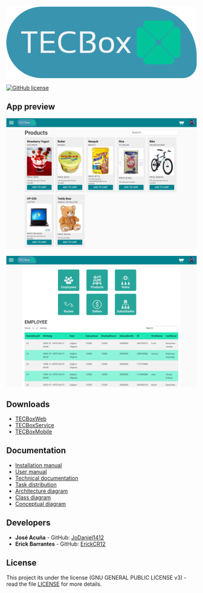![Logo](img/TECBoxLogo.svg)

<a href="https://github.com/JoDaniel1412/TECBox/blob/master/LICENSE"><img alt="GitHub license" src="https://img.shields.io/badge/license-GPL--3.0-green.svg"></a>

## App preview
![Client](img/TECBoxWebClient.png) 

![Admin](img/TECBoxWebAdmin.png)

## Downloads
* [TECBoxWeb](https://github.com/JoDaniel1412/TECBoxWeb/releases)
* [TECBoxService](https://github.com/JoDaniel1412/TECBoxService/releases)
* [TECBoxMobile](https://github.com/JoDaniel1412/TECBoxMobile/releases)

## Documentation
* [Installation manual](doc/Installation%20manual.pdf)
* [User manual](doc/User%20manual.pdf)
* [Technical documentation](doc/Technical%20documentation.pdf)
* [Task distribution](doc/Task%20distribution.pdf)
* [Architecture diagram](doc/Architecture%20Diagram.pdf)
* [Class diagram](doc/Class%20Diagram%20API.pdf)
* [Conceptual diagram](doc/Conceptual%20Diagram.pdf)

## Developers
* **José Acuña** - GitHub: [JoDaniel1412](https://github.com/JoDaniel1412)
* **Erick Barrantes** - GitHub: [ErickCR12](https://github.com/ErickCR12)

## License

This project its under the license (GNU GENERAL PUBLIC LICENSE v3) - read the file 
[LICENSE](LICENSE.md) for more details.
